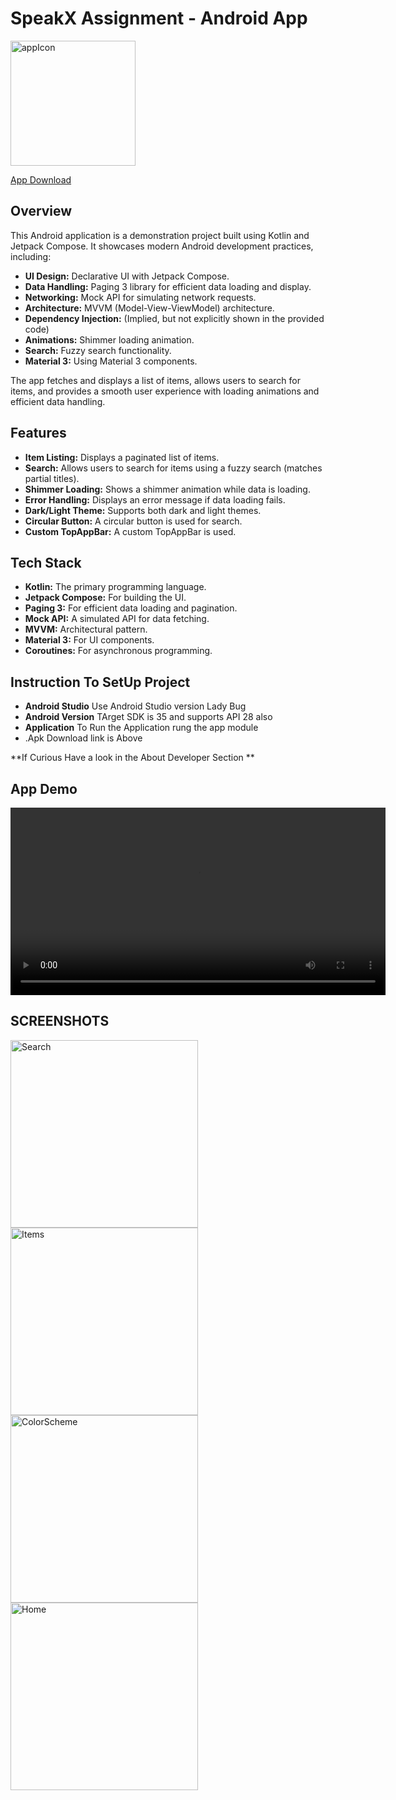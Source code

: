 # SpeakX Assignment - Android App

<img src="https://github.com/user-attachments/assets/3e0976b2-3e25-4f74-902f-7e0b166e65e3" alt="appIcon" width="200" />

[App Download](https://drive.google.com/file/d/1gIaY_TV02lKC4nMV0gT8X_Mp42BEfRQf/view?usp=sharing)


## Overview

This Android application is a demonstration project built using Kotlin and Jetpack Compose. It showcases modern Android development practices, including:

*   **UI Design:** Declarative UI with Jetpack Compose.
*   **Data Handling:** Paging 3 library for efficient data loading and display.
*   **Networking:** Mock API for simulating network requests.
*   **Architecture:** MVVM (Model-View-ViewModel) architecture.
*   **Dependency Injection:** (Implied, but not explicitly shown in the provided code)
*   **Animations:** Shimmer loading animation.
*   **Search:** Fuzzy search functionality.
* **Material 3:** Using Material 3 components.

The app fetches and displays a list of items, allows users to search for items, and provides a smooth user experience with loading animations and efficient data handling.

## Features

*   **Item Listing:** Displays a paginated list of items.
*   **Search:** Allows users to search for items using a fuzzy search (matches partial titles).
*   **Shimmer Loading:** Shows a shimmer animation while data is loading.
*   **Error Handling:** Displays an error message if data loading fails.
*   **Dark/Light Theme:** Supports both dark and light themes.
* **Circular Button:** A circular button is used for search.
* **Custom TopAppBar:** A custom TopAppBar is used.

## Tech Stack

*   **Kotlin:** The primary programming language.
*   **Jetpack Compose:** For building the UI.
*   **Paging 3:** For efficient data loading and pagination.
*   **Mock API:** A simulated API for data fetching.
*   **MVVM:** Architectural pattern.
*   **Material 3:** For UI components.
* **Coroutines:** For asynchronous programming.

## Instruction To SetUp Project
*  **Android Studio** Use Android Studio version Lady Bug
*  **Android Version** TArget SDK is 35 and supports API 28 also
*  **Application** To Run the Application rung the app module
*  .Apk Download link is Above

**If Curious Have a look in the About Developer Section
**
## App Demo

<video src="https://github.com/user-attachments/assets/9c25f728-fa28-4275-ac27-d8177c362155" width="600" controls>
Your browser does not support the video tag.
</video>

## SCREENSHOTS

<img src="https://github.com/user-attachments/assets/78a15112-0762-43ee-957f-8af2737b30d4" alt="Search" width="300" />
<img src="https://github.com/user-attachments/assets/3dd815a1-e4b3-422b-8122-1e5b94921164" alt="Items" width="300" />
<img src="https://github.com/user-attachments/assets/c70ca15a-db9e-4df1-806b-498a2b252b84" alt="ColorScheme" width="300" />
<img src="https://github.com/user-attachments/assets/a7973754-14c0-44ab-a483-2c19bfd27a79" alt="Home" width="300" />
